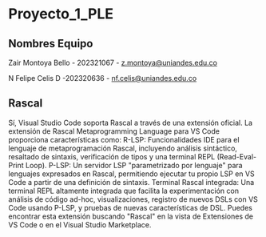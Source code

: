 # Proyecto_1_PLE
## Nombres Equipo
Zair Montoya Bello - 202321067 - z.montoya@uniandes.edu.co

N Felipe Celis D -202320636 - nf.celis@uniandes.edu.co

## Rascal

Sí, Visual Studio Code soporta Rascal a través de una extensión oficial.
La extensión de Rascal Metaprogramming Language para VS Code proporciona características como:
R-LSP:
Funcionalidades IDE para el lenguaje de metaprogramación Rascal, incluyendo análisis sintáctico, resaltado de sintaxis, verificación de tipos y una terminal REPL (Read-Eval-Print Loop).
P-LSP:
Un servidor LSP "parametrizado por lenguaje" para lenguajes expresados en Rascal, permitiendo ejecutar tu propio LSP en VS Code a partir de una definición de sintaxis.
Terminal Rascal integrada:
Una terminal REPL altamente integrada que facilita la experimentación con análisis de código ad-hoc, visualizaciones, registro de nuevos DSLs con VS Code usando P-LSP, y pruebas de nuevas características de DSL.
Puedes encontrar esta extensión buscando "Rascal" en la vista de Extensiones de VS Code o en el Visual Studio Marketplace.



